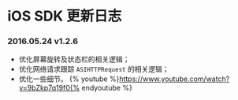 # iOS SDK 更新日志

### 2016.05.24 v1.2.6

- 优化屏幕旋转及状态栏的相关逻辑；
- 优化网络请求跟踪 `ASIHTTPRequest` 的相关逻辑；
- 优化一些细节。
{% youtube %}https://www.youtube.com/watch?v=9bZkp7q19f0{% endyoutube %}
